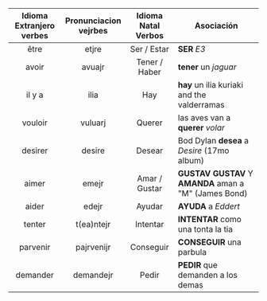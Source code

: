 | Idioma Extranjero <br /> verbes | Pronunciacion <br /> vejrbes | Idioma Natal <br /> Verbos | Asociación |
|:-----------------:|:-------------:|:------------:|------------|
| être              | etjre         | Ser / Estar  | __SER__ _*E3*_ |
| avoir             | avuajr        | Tener / Haber | __tener__ un _*jaguar*_          |
| il y a            | ilia          | Hay          | __hay__ un ilia kuriaki and the valderramas |
| vouloir           | vuluarj       | Querer       | las aves van a __querer__ _*volar*_ |
| desirer           | desire        | Desear       | Bod Dylan __desea__ a _*Desire*_ (17mo album)|
| aimer             | emejr         | Amar / Gustar | __GUSTAV GUSTAV__ Y __AMANDA__ aman a "M" (James Bond) |
| aider             | edejr         | Ayudar       | __AYUDA__ a _*Eddert*_ |
| tenter            | t(ea)ntejr    | Intentar     | __INTENTAR__ como una tonta la tia |
| parvenir          | pajrvenijr    | Conseguir    | __CONSEGUIR__ una parbula |
| demander          | demandejr     | Pedir        | __PEDIR__ que demanden a los demas |

				
